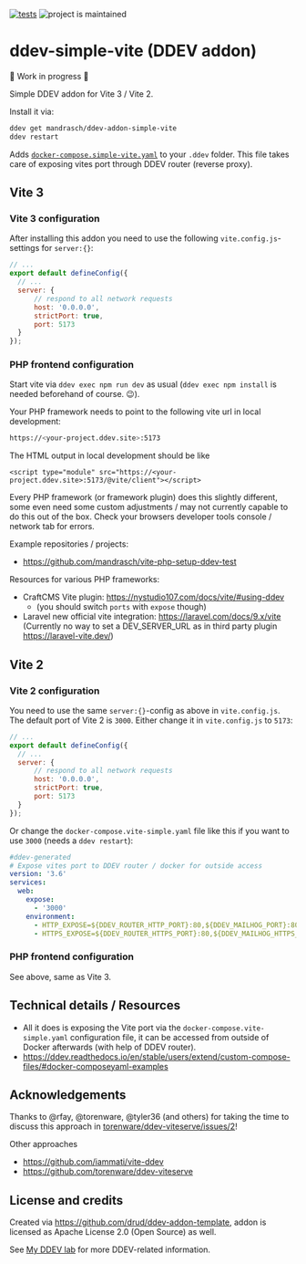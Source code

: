 [![tests](https://github.com/mandrasch/ddev-addon-simple-vite/actions/workflows/tests.yml/badge.svg)](https://github.com/mandrasch/ddev-addon-simple-vite/actions/workflows/tests.yml) ![project is maintained](https://img.shields.io/maintenance/yes/2022.svg)

# ddev-simple-vite (DDEV addon)

🚧 Work in progress 🚧 

Simple DDEV addon for Vite 3 / Vite 2.

Install it via:

```bash
ddev get mandrasch/ddev-addon-simple-vite
ddev restart
```

Adds [`docker-compose.simple-vite.yaml`](https://github.com/mandrasch/ddev-addon-simple-vite/blob/main/docker-compose.simple-vite.yaml) to your `.ddev` folder. This file takes care of exposing vites port through DDEV router (reverse proxy). 

## Vite 3

### Vite 3 configuration

After installing this addon you need to use the following `vite.config.js`-settings for `server:{}`:

```javascript
// ...
export default defineConfig({
  // ...
  server: {
      // respond to all network requests
      host: '0.0.0.0',
      strictPort: true,
      port: 5173
  }
});
```

### PHP frontend configuration

Start vite via `ddev exec npm run dev` as usual (`ddev exec npm install` is needed beforehand of course. :wink:).

Your PHP framework needs to point to the following vite url in local development:

```bash
https://<your-project.ddev.site>:5173
```

The HTML output in local development should be like

```
<script type="module" src="https://<your-project.ddev.site>:5173/@vite/client"></script>
```

Every PHP framework (or framework plugin) does this slightly different, some even need some custom adjustments / may not currently capable to do this out of the box. Check your browsers developer tools console / network tab for errors.

Example repositories / projects:

- https://github.com/mandrasch/vite-php-setup-ddev-test

Resources for various PHP frameworks:

- CraftCMS Vite plugin: https://nystudio107.com/docs/vite/#using-ddev
  - (you should switch `ports` with `expose` though)
- Laravel new official vite integration: https://laravel.com/docs/9.x/vite (Currently no way to set a DEV_SERVER_URL as in third party plugin https://laravel-vite.dev/)

## Vite 2

### Vite 2 configuration

You need to use the same `server:{}`-config as above in `vite.config.js`. The default port of Vite 2 is `3000`. Either change it in `vite.config.js` to `5173`:

```javascript
// ...
export default defineConfig({
  // ...
  server: {
      // respond to all network requests
      host: '0.0.0.0',
      strictPort: true,
      port: 5173
  }
});
```
Or change the `docker-compose.vite-simple.yaml` file like this if you want to use `3000` (needs a `ddev restart`):

```yaml
#ddev-generated
# Expose vites port to DDEV router / docker for outside access
version: '3.6'
services:
  web:
    expose:
      - '3000'
    environment:
      - HTTP_EXPOSE=${DDEV_ROUTER_HTTP_PORT}:80,${DDEV_MAILHOG_PORT}:8025,3001:3000
      - HTTPS_EXPOSE=${DDEV_ROUTER_HTTPS_PORT}:80,${DDEV_MAILHOG_HTTPS_PORT}:8025,3000:3000
```

### PHP frontend configuration

See above, same as Vite 3.

## Technical details / Resources

- All it does is exposing the Vite port via the `docker-compose.vite-simple.yaml` configuration file, it can be accessed from outside of Docker afterwards (with help of DDEV router). 
- https://ddev.readthedocs.io/en/stable/users/extend/custom-compose-files/#docker-composeyaml-examples

## Acknowledgements

Thanks to @rfay, @torenware, @tyler36 (and others) for taking the time to discuss this approach in [torenware/ddev-viteserve/issues/2](https://github.com/torenware/ddev-viteserve/issues/2)!

Other approaches

- https://github.com/iammati/vite-ddev
- https://github.com/torenware/ddev-viteserve

## License and credits

Created via https://github.com/drud/ddev-addon-template, addon is licensed as Apache License 2.0 (Open Source) as well.

See [My DDEV lab](https://my-ddev-lab.mandrasch.eu/) for more DDEV-related information.